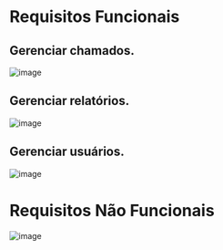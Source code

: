 # Requisitos Funcionais
## Gerenciar chamados.
![image](https://github.com/user-attachments/assets/d7fa9745-1554-4cac-aa5b-aefab7136f0f)

## Gerenciar relatórios.
![image](https://github.com/user-attachments/assets/3de59b3d-f4ad-43ed-9dd3-0d04dd9261f8)

## Gerenciar usuários.
![image](https://github.com/user-attachments/assets/a0278261-767f-4bae-9c78-25e477b5fcea)

# Requisitos Não Funcionais
![image](https://github.com/user-attachments/assets/d60706b5-870a-4d2e-b6fc-76047ed613f7)
